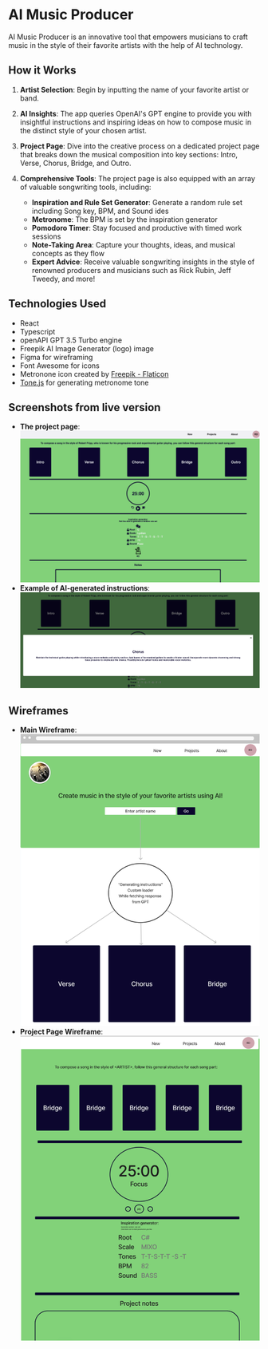 # AI Music Producer

AI Music Producer is an innovative tool that empowers musicians to craft music in the style of their favorite artists with the help of AI technology.

## How it Works

1. **Artist Selection**: Begin by inputting the name of your favorite artist or band.

2. **AI Insights**: The app queries OpenAI's GPT engine to provide you with insightful instructions and inspiring ideas on how to compose music in the distinct style of your chosen artist.

3. **Project Page**: Dive into the creative process on a dedicated project page that breaks down the musical composition into key sections: Intro, Verse, Chorus, Bridge, and Outro.

4. **Comprehensive Tools**: The project page is also equipped with an array of valuable songwriting tools, including:
   - **Inspiration and Rule Set Generator**: Generate a random rule set including Song key, BPM, and Sound ides
   - **Metronome**: The BPM is set by the inspiration generator
   - **Pomodoro Timer**: Stay focused and productive with timed work sessions
   - **Note-Taking Area**: Capture your thoughts, ideas, and musical concepts as they flow
   - **Expert Advice**: Receive valuable songwriting insights in the style of renowned producers and musicians such as Rick Rubin, Jeff Tweedy, and more!

## Technologies Used

- React
- Typescript
- openAPI GPT 3.5 Turbo engine
- Freepik AI Image Generator (logo) image
- Figma for wireframing
- Font Awesome for icons
- Metronone icon created by [Freepik - Flaticon](https://www.flaticon.com/free-icons/tempo)
- [Tone.js](https://www.npmjs.com/package/tone) for generating metronome tone

## Screenshots from live version

- **The project page**:
![project_page](/public/project_page_screenshot.png)
- **Example of AI-generated instructions**: 
![open_oard](/public/card_modal.png)


## Wireframes

- **Main Wireframe**:
  ![main_wireframe](/public/wireframe_main.png)
- **Project Page Wireframe**:
  ![project_page_w_ireframe](/public/wireframe_project_page.png)